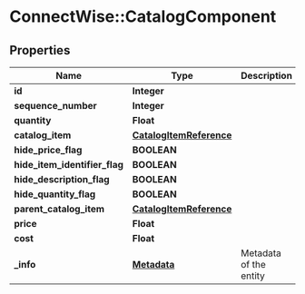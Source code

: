 # ConnectWise::CatalogComponent

## Properties
Name | Type | Description | Notes
------------ | ------------- | ------------- | -------------
**id** | **Integer** |  | [optional] 
**sequence_number** | **Integer** |  | [optional] 
**quantity** | **Float** |  | 
**catalog_item** | [**CatalogItemReference**](CatalogItemReference.md) |  | 
**hide_price_flag** | **BOOLEAN** |  | [optional] 
**hide_item_identifier_flag** | **BOOLEAN** |  | [optional] 
**hide_description_flag** | **BOOLEAN** |  | [optional] 
**hide_quantity_flag** | **BOOLEAN** |  | [optional] 
**parent_catalog_item** | [**CatalogItemReference**](CatalogItemReference.md) |  | [optional] 
**price** | **Float** |  | [optional] 
**cost** | **Float** |  | [optional] 
**_info** | [**Metadata**](Metadata.md) | Metadata of the entity | [optional] 


